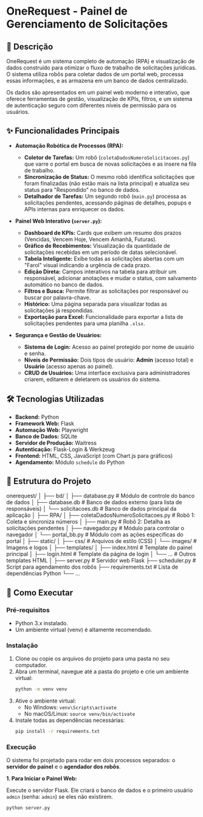 # OneRequest - Painel de Gerenciamento de Solicitações

## 📖 Descrição

OneRequest é um sistema completo de automação (RPA) e visualização de dados construído para otimizar o fluxo de trabalho de solicitações jurídicas. O sistema utiliza robôs para coletar dados de um portal web, processa essas informações, e as armazena em um banco de dados centralizado.

Os dados são apresentados em um painel web moderno e interativo, que oferece ferramentas de gestão, visualização de KPIs, filtros, e um sistema de autenticação seguro com diferentes níveis de permissão para os usuários.

## ✨ Funcionalidades Principais

-   **Automação Robótica de Processos (RPA):**
    -   **Coletor de Tarefas:** Um robô (`coletaDadosNumeroSolicitacoes.py`) que varre o portal em busca de novas solicitações e as insere na fila de trabalho.
    -   **Sincronização de Status:** O mesmo robô identifica solicitações que foram finalizadas (não estão mais na lista principal) e atualiza seu status para "Respondido" no banco de dados.
    -   **Detalhador de Tarefas:** Um segundo robô (`main.py`) processa as solicitações pendentes, acessando páginas de detalhes, popups e APIs internas para enriquecer os dados.

-   **Painel Web Interativo (`server.py`):**
    -   **Dashboard de KPIs:** Cards que exibem um resumo dos prazos (Vencidas, Vencem Hoje, Vencem Amanhã, Futuras).
    -   **Gráfico de Recebimentos:** Visualização da quantidade de solicitações recebidas em um período de datas selecionável.
    -   **Tabela Inteligente:** Exibe todas as solicitações abertas com um "Farol" visual indicando a urgência de cada prazo.
    -   **Edição Direta:** Campos interativos na tabela para atribuir um responsável, adicionar anotações e mudar o status, com salvamento automático no banco de dados.
    -   **Filtros e Busca:** Permite filtrar as solicitações por responsável ou buscar por palavra-chave.
    -   **Histórico:** Uma página separada para visualizar todas as solicitações já respondidas.
    -   **Exportação para Excel:** Funcionalidade para exportar a lista de solicitações pendentes para uma planilha `.xlsx`.

-   **Segurança e Gestão de Usuários:**
    -   **Sistema de Login:** Acesso ao painel protegido por nome de usuário e senha.
    -   **Níveis de Permissão:** Dois tipos de usuário: **Admin** (acesso total) e **Usuário** (acesso apenas ao painel).
    -   **CRUD de Usuários:** Uma interface exclusiva para administradores criarem, editarem e deletarem os usuários do sistema.

## 🛠️ Tecnologias Utilizadas

-   **Backend:** Python
-   **Framework Web:** Flask
-   **Automação Web:** Playwright
-   **Banco de Dados:** SQLite
-   **Servidor de Produção:** Waitress
-   **Autenticação:** Flask-Login & Werkzeug
-   **Frontend:** HTML, CSS, JavaScript (com Chart.js para gráficos)
-   **Agendamento:** Módulo `schedule` do Python

## 📂 Estrutura do Projeto

onerequest/
│
├── bd/
│   ├── database.py         # Módulo de controle do banco de dados
│   ├── database.db         # Banco de dados externo (para lista de responsáveis)
│   └── solicitacoes.db     # Banco de dados principal da aplicação
│
├── RPA/
│   ├── coletaDadosNumeroSolicitacoes.py  # Robô 1: Coleta e sincroniza números
│   ├── main.py             # Robô 2: Detalha as solicitações pendentes
│   ├── navegador.py        # Módulo para controlar o navegador
│   └── portal_bb.py        # Módulo com as ações específicas do portal
│
├── static/
│   ├── css/                # Arquivos de estilo (CSS)
│   └── images/             # Imagens e logos
│
├── templates/
│   ├── index.html          # Template do painel principal
│   ├── login.html          # Template da página de login
│   └── ...                 # Outros templates HTML
│
├── server.py               # Servidor web Flask
├── scheduler.py            # Script para agendamento dos robôs
├── requirements.txt        # Lista de dependências Python
└── ...



## 🚀 Como Executar

### Pré-requisitos

-   Python 3.x instalado.
-   Um ambiente virtual (venv) é altamente recomendado.

### Instalação

1.  Clone ou copie os arquivos do projeto para uma pasta no seu computador.
2.  Abra um terminal, navegue até a pasta do projeto e crie um ambiente virtual:
    ```bash
    python -m venv venv
    ```
3.  Ative o ambiente virtual:
    -   No Windows: `venv\Scripts\activate`
    -   No macOS/Linux: `source venv/bin/activate`
4.  Instale todas as dependências necessárias:
    ```bash
    pip install -r requirements.txt
    ```

### Execução

O sistema foi projetado para rodar em dois processos separados: o **servidor do painel** e o **agendador dos robôs**.

**1. Para Iniciar o Painel Web:**

Execute o servidor Flask. Ele criará o banco de dados e o primeiro usuário `admin` (senha: `admin`) se eles não existirem.

```bash
python server.py